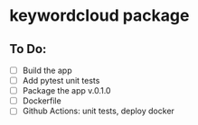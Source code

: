 # keywordcloud package

## To Do:

- [ ] Build the app
- [ ] Add pytest unit tests
- [ ] Package the app v.0.1.0
- [ ] Dockerfile
- [ ] Github Actions: unit tests, deploy docker
